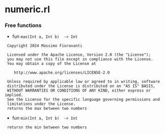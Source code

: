 # numeric.rl


### Free functions

* fun `max(Int a, Int b)  -> Int`
```
 Copyright 2024 Massimo Fioravanti

 Licensed under the Apache License, Version 2.0 (the "License");
 you may not use this file except in compliance with the License.
 You may obtain a copy of the License at

    http://www.apache.org/licenses/LICENSE-2.0

 Unless required by applicable law or agreed to in writing, software
 distributed under the License is distributed on an "AS IS" BASIS,
 WITHOUT WARRANTIES OR CONDITIONS OF ANY KIND, either express or implied.
 See the License for the specific language governing permissions and
 limitations under the License.
 returns the max between two numbers
```
* fun `min(Int a, Int b)  -> Int`
```
 retursn the min between two numbers
```
